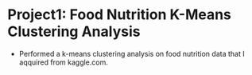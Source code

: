 # Project1: Food Nutrition K-Means Clustering Analysis
* Performed a k-means clustering analysis on food nutrition data that I aqquired from kaggle.com.  
